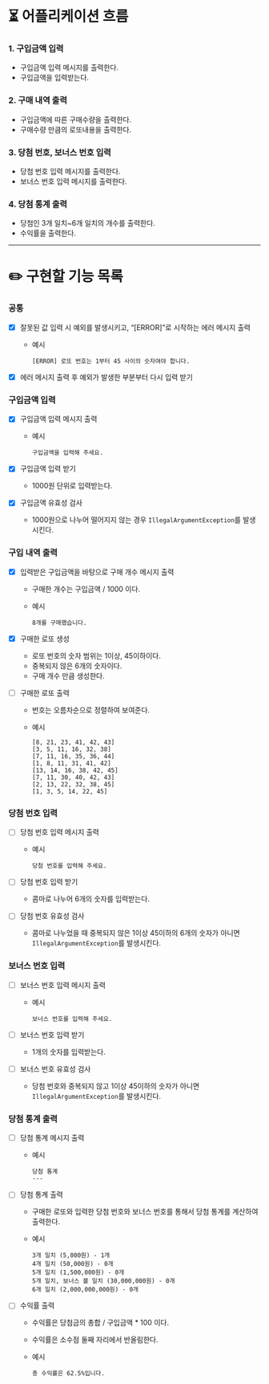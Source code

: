 # ⏳ 어플리케이션 흐름

### 1. 구입금액 입력

- 구입금액 입력 메시지를 출력한다.
- 구입금액을 입력받는다.

### 2. 구매 내역 출력

- 구입금액에 따른 구매수량을 출력한다.
- 구매수량 만큼의 로또내용을 출력한다.

### 3. 당첨 번호, 보너스 번호 입력

- 당첨 번호 입력 메시지를 출력한다.
- 보너스 번호 입력 메시지를 출력한다.

### 4. 당첨 통계 출력

- 당첨인 3개 일치~6개 일치의 개수를 출력한다.
- 수익률을 출력한다.

---

# ✏️ 구현할 기능 목록

### 공통

- [x]  잘못된 값 입력 시 예외를 발생시키고, “[ERROR]”로 시작하는 에러 메시지 출력
    - 예시

        ```
        [ERROR] 로또 번호는 1부터 45 사이의 숫자여야 합니다.
        ```

- [x]  에러 메시지 출력 후 예외가 발생한 부분부터 다시 입력 받기

### 구입금액 입력

- [x]  구입금액 입력 메시지 출력
    - 예시

        ```
        구입금액을 입력해 주세요.
        ```

- [x]  구입금액 입력 받기
    - 1000원 단위로 입력받는다.
- [x]  구입금액 유효성 검사
    - 1000원으로 나누어 떨어지지 않는 경우 `IllegalArgumentException`를 발생시킨다.

### 구입 내역 출력

- [x]  입력받은 구입금액을 바탕으로 구매 개수 메시지 출력
    - 구매한 개수는 구입금액 / 1000 이다.
    - 예시

        ```
        8개를 구매했습니다.
        ```

- [x]  구매한 로또 생성
    - 로또 번호의 숫자 범위는 1이상, 45이하이다.
    - 중복되지 않은 6개의 숫자이다.
    - 구매 개수 만큼 생성한다.
- [ ]  구매한 로또 출력
    - 번호는 오름차순으로 정렬하여 보여준다.
    - 예시

        ```
        [8, 21, 23, 41, 42, 43] 
        [3, 5, 11, 16, 32, 38] 
        [7, 11, 16, 35, 36, 44] 
        [1, 8, 11, 31, 41, 42] 
        [13, 14, 16, 38, 42, 45] 
        [7, 11, 30, 40, 42, 43] 
        [2, 13, 22, 32, 38, 45] 
        [1, 3, 5, 14, 22, 45]
        ```

### 당첨 번호 입력

- [ ]  당첨 번호 입력 메시지 출력
    - 예시

        ```
        당첨 번호를 입력해 주세요.
        ```

- [ ]  당첨 번호 입력 받기
    - 콤마로 나누어 6개의 숫자를 입력받는다.
- [ ]  당첨 번호 유효성 검사
    - 콤마로 나누었을 때 중복되지 않은 1이상 45이하의 6개의 숫자가 아니면 `IllegalArgumentException`를 발생시킨다.

### 보너스 번호 입력

- [ ]  보너스 번호 입력 메시지 출력
    - 예시

        ```
        보너스 번호를 입력해 주세요.
        ```

- [ ]  보너스 번호 입력 받기
    - 1개의 숫자를 입력받는다.
- [ ]  보너스 번호 유효성 검사
    - 당첨 번호와 중복되지 않고 1이상 45이하의 숫자가 아니면 `IllegalArgumentException`를 발생시킨다.

### 당첨 통계 출력

- [ ]  당첨 통계 메시지 출력
    - 예시

        ```
        당첨 통계
        ---
        ```

- [ ]  당첨 통계 출력
    - 구매한 로또와 입력한 당첨 번호와 보너스 번호를 통해서 당첨 통계를 계산하여 출력한다.
    - 예시

        ```
        3개 일치 (5,000원) - 1개
        4개 일치 (50,000원) - 0개
        5개 일치 (1,500,000원) - 0개
        5개 일치, 보너스 볼 일치 (30,000,000원) - 0개
        6개 일치 (2,000,000,000원) - 0개
        ```

- [ ]  수익률 출력
    - 수익률은 당첨금의 총합 / 구입금액 * 100 이다.
    - 수익률은 소수점 둘째 자리에서 반올림한다.
    - 예시

        ```
        총 수익률은 62.5%입니다.
        ```